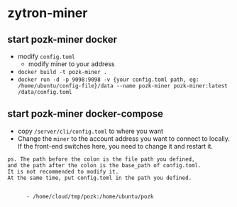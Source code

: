 # zytron-miner


## start pozk-miner docker

- modify `config.toml`
  - modify miner to your address
- `docker build -t pozk-miner .`
- `docker run -d -p 9098:9098 -v {your config.toml path, eg: /home/ubuntu/config-file}/data --name pozk-miner pozk-miner:latest /data/config.toml`


## start pozk-miner docker-compose

- copy `/server/cli/config.toml` to where you want
- Change the `miner` to the account address you want to connect to locally. If the front-end switches here, you need to change it and restart it.


```jsonc
ps. The path before the colon is the file path you defined, 
and the path after the colon is the base_path of config.toml. 
It is not recommended to modify it. 
At the same time, put config.toml in the path you defined.


      - /home/cloud/tmp/pozk:/home/ubuntu/pozk
```

